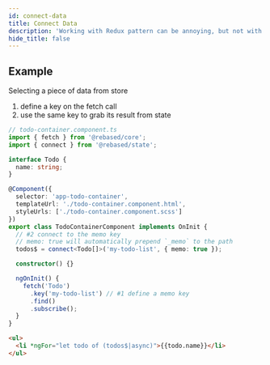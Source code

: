 ```yaml
---
id: connect-data
title: Connect Data
description: 'Working with Redux pattern can be annoying, but not with Rebased.'
hide_title: false
---
```


## Example

Selecting a piece of data from store

1. define a key on the fetch call
2. use the same key to grab its result from state

```ts
// todo-container.component.ts
import { fetch } from '@rebased/core';
import { connect } from '@rebased/state';

interface Todo {
  name: string;
}

@Component({
  selector: 'app-todo-container',
  templateUrl: './todo-container.component.html',
  styleUrls: ['./todo-container.component.scss']
})
export class TodoContainerComponent implements OnInit {
  // #2 connect to the memo key
  // memo: true will automatically prepend `_memo` to the path
  todos$ = connect<Todo[]>('my-todo-list', { memo: true });

  constructor() {}

  ngOnInit() {
    fetch('Todo')
      .key('my-todo-list') // #1 define a memo key
      .find()
      .subscribe();
  }
}
```

```html
<ul>
  <li *ngFor="let todo of (todos$|async)">{{todo.name}}</li>
</ul>
```

